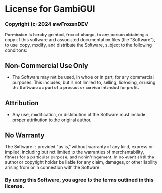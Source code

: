 # License for GambiGUI

### Copyright (c) 2024 mwFrozenDEV

Permission is hereby granted, free of charge, to any person obtaining a copy of this software and associated documentation files (the "Software"), to use, copy, modify, and distribute the Software, subject to the following conditions:

## Non-Commercial Use Only
- The Software may not be used, in whole or in part, for any commercial purposes. This includes, but is not limited to, selling, licensing, or using the Software as part of a product or service intended for profit.

## Attribution
- Any use, modification, or distribution of the Software must include proper attribution to the original author.

## No Warranty
The Software is provided "as is," without warranty of any kind, express or implied, including but not limited to the warranties of merchantability, fitness for a particular purpose, and noninfringement. In no event shall the author or copyright holder be liable for any claim, damages, or other liability arising from or in connection with the Software.

### By using this Software, you agree to the terms outlined in this license.

